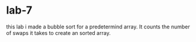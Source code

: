 # lab-7
this lab i made a bubble sort for a predetermind array. It counts the number of swaps it takes to create an sorted array.
